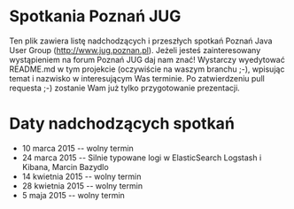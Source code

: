 Spotkania Poznań JUG
========

Ten plik zawiera listę nadchodzących i przeszłych spotkań Poznań Java User Group (http://www.jug.poznan.pl). Jeżeli
jesteś zainteresowany wystąpieniem na forum Poznań JUG daj nam znać! Wystarczy wyedytować README.md w tym projekcie
(oczywiście na waszym branchu ;-), wpisując temat i nazwisko w interesującym Was terminie. Po zatwierdzeniu pull 
requesta ;-) zostanie Wam już tylko przygotowanie prezentacji.

Daty nadchodzących spotkań
========
* 10 marca 2015 -- wolny termin
* 24 marca 2015 -- Silnie typowane logi w ElasticSearch Logstash i Kibana, Marcin Bazydlo
* 14 kwietnia 2015 -- wolny termin
* 28 kwietnia 2015 -- wolny termin
* 5 maja 2015 -- wolny termin
